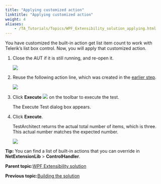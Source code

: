```yaml
--- 
title: "Applying customized action"
linktitle: "Applying customized action"
weight: 4
aliases: 
    - /TA_Tutorials/Topics/WPF_Extensibility_solution_applying.html
---
```


You have customized the built-in action get list item count to work with Telerik’s list box control. Now, you will apply that customized action.

1.  Close the AUT if it is still running, and re-open it.

    ![](/images//Images/WPF_extensiblity_AUT.png)

2.  Reuse the following action line, which was created in the [earlier step](WPF_Extensibility_mapping_unknown_class.html#step_mrr_cg3_jm).

    ![](/images//Images/WPF_extensiblity_line_editor.png)

3.  Click **Execute** ![](/images//Images/btn.TAC_toolbar.Execute.png) on the toolbar to execute the test.

    The Execute Test dialog box appears.

4.  Click **Execute**.

    TestArchitect returns the actual total number of items, which is three. This actual number matches the expected number.

    ![](/images//Images/WPF_extensiblity_result_extensibility.png)


**Tip:** You can find a list of built-in actions that you can override in **NetExtensionLib** \> **ControlHandler**.

**Parent topic:**[WPF Extensibility solution](/TA_Tutorials/Topics/WPF_Extensibility_solution.html)

**Previous topic:**[Building the solution](/TA_Tutorials/Topics/WPF_Extensibility_solution_building_solution.html)

